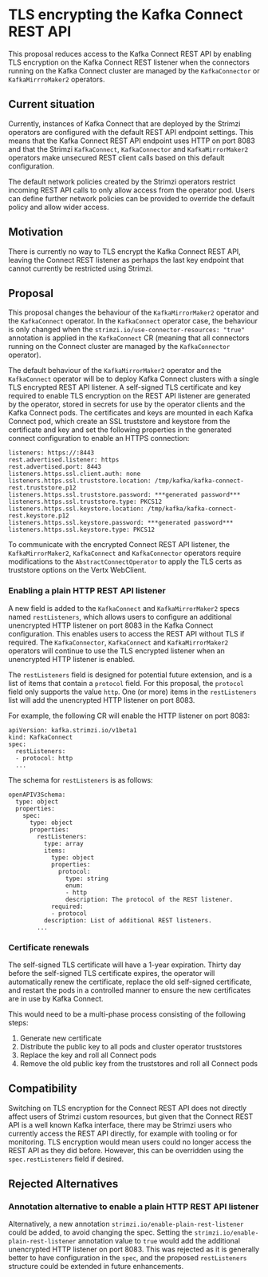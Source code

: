 # TLS encrypting the Kafka Connect REST API

This proposal reduces access to the Kafka Connect REST API by enabling TLS encryption on the Kafka Connect REST listener when the connectors running on the Kafka Connect cluster are managed by the `KafkaConnector` or `KafkaMirrroMaker2` operators.

## Current situation

Currently, instances of Kafka Connect that are deployed by the Strimzi operators are configured with the default REST API endpoint settings.
This means that the Kafka Connect REST API endpoint uses HTTP on port 8083 and that the Strimzi `KafkaConnect`, `KafkaConnector` and `KafkaMirrorMaker2` operators make unsecured REST client calls based on this default configuration.

The default network policies created by the Strimzi operators restrict incoming REST API calls to only allow access from the operator pod.
Users can define further network policies can be provided to override the default policy and allow wider access.

## Motivation

There is currently no way to TLS encrypt the Kafka Connect REST API, leaving the Connect REST listener as perhaps the last key endpoint that cannot currently be restricted using Strimzi.

## Proposal

This proposal changes the behaviour of the `KafkaMirrorMaker2` operator and the `KafkaConnect` operator.
In the `KafkaConnect` operator case, the behaviour is only changed when the `strimzi.io/use-connector-resources: "true"` annotation is applied in the `KafkaConnect` CR (meaning that all connectors running on the Connect cluster are managed by the `KafkaConnector` operator).

The default behaviour of the `KafkaMirrorMaker2` operator and the `KafkaConnect` operator will be to deploy Kafka Connect clusters with a single TLS encrypted REST API listener.
A self-signed TLS certificate and key required to enable TLS encryption on the REST API listener are generated by the operator, stored in secrets for use by the operator clients and the Kafka Connect pods.
The certificates and keys are mounted in each Kafka Connect pod, which create an SSL truststore and keystore from the certificate and key and set the following properties in the generated connect configuration to enable an HTTPS connection:

```
listeners: https://:8443
rest.advertised.listener: https
rest.advertised.port: 8443
listeners.https.ssl.client.auth: none
listeners.https.ssl.truststore.location: /tmp/kafka/kafka-connect-rest.truststore.p12
listeners.https.ssl.truststore.password: ***generated password***
listeners.https.ssl.truststore.type: PKCS12
listeners.https.ssl.keystore.location: /tmp/kafka/kafka-connect-rest.keystore.p12
listeners.https.ssl.keystore.password: ***generated password***
listeners.https.ssl.keystore.type: PKCS12
```

To communicate with the encrypted Connect REST API listener, the `KafkaMirrorMaker2`, `KafkaConnect` and `KafkaConnector` operators require modifications to the `AbstractConnectOperator` to apply the TLS certs as truststore options on the Vertx WebClient.

### Enabling a plain HTTP REST API listener

A new field is added to the `KafkaConnect` and `KafkaMirrorMaker2` specs named `restListeners`, which allows users to configure an additional unencrypted HTTP listener on port 8083 in the Kafka Connect configuration.
This enables users to access the REST API without TLS if required.
The `KafkaConnector`, `KafkaConnect` and `KafkaMirrorMaker2` operators will continue to use the TLS encrypted listener when an unencrypted HTTP listener is enabled.

The `restListeners` field is designed for potential future extension, and is a list of items that contain a `protocol` field.
For this proposal, the `protocol` field only supports the value `http`. One (or more) items in the `restListeners` list will add the unencrypted HTTP listener on port 8083.

For example, the following CR will enable the HTTP listener on port 8083:
```
apiVersion: kafka.strimzi.io/v1beta1
kind: KafkaConnect
spec:
  restListeners:
  - protocol: http
  ...
```

The schema for `restListeners` is as follows:
```
openAPIV3Schema:
  type: object
  properties:
    spec:
      type: object
      properties:
        restListeners:
          type: array
          items:
            type: object
            properties:
              protocol:
                type: string
                enum:
                - http
                description: The protocol of the REST listener.
            required:
            - protocol
          description: List of additional REST listeners.
        ...
```


### Certificate renewals

The self-signed TLS certificate will have a 1-year expiration.
Thirty day before the self-signed TLS certificate expires, the operator will automatically renew the certificate, replace the old self-signed certificate, and restart the pods in a controlled manner to ensure the new certificates are in use by Kafka Connect.

This would need to be a multi-phase process consisting of the following steps:

1. Generate new certificate
2. Distribute the public key to all pods and cluster operator truststores
3. Replace the key and roll all Connect pods
4. Remove the old public key from the truststores and roll all Connect pods


## Compatibility

Switching on TLS encryption for the Connect REST API does not directly affect users of Strimzi custom resources, but given that the Connect REST API is a well known Kafka interface, there may be Strimzi users who currently access the REST API directly, for example with tooling or for monitoring.
TLS encryption would mean users could no longer access the REST API as they did before. However, this can be overridden using the `spec.restListeners` field if desired.


## Rejected Alternatives

### Annotation alternative to enable a plain HTTP REST API listener

Alternatively, a new annotation `strimzi.io/enable-plain-rest-listener` could be added, to avoid changing the spec.
Setting the `strimzi.io/enable-plain-rest-listener` annotation value to `true` would add the additional unencrypted HTTP listener on port 8083.
This was rejected as it is generally better to have configuration in the `spec`, and the proposed `restListeners` structure could be extended in future enhancements.
